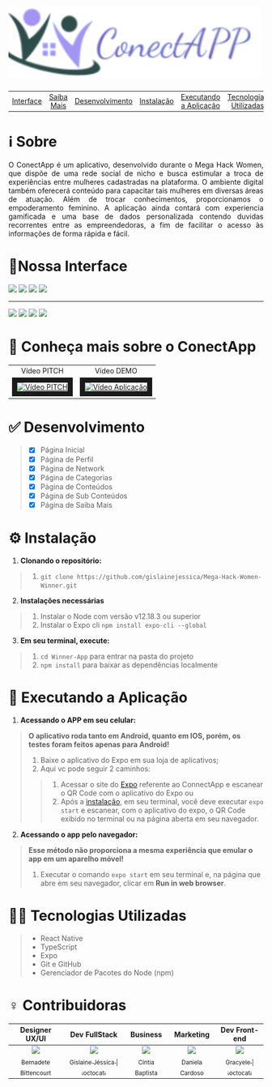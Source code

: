 # <img src="https://github.com/1agracinha/Mega-Hack-Women-Winner/blob/master/images/connectapp2.svg" alt="logo ConectaApp">

| | | | | | | |
|:-:|:-:|:-:|:-:|:-:|:-:|:-:|
|[Interface](#interface)|[Saiba Mais](#saibamais)|[Desenvolvimento](#desenvolvimento)|[Instalação](#instalacao)|[Executando a Aplicação](#execucao)|[Tecnologias Utilizadas](#tecnologias)|[Contribuidoras](#contribuidoras)

# :information_source: Sobre
<p align="justify">
  O ConectApp é um aplicativo, desenvolvido durante o Mega Hack Women, que dispõe de uma rede social de nicho e busca estimular a troca de experiências entre mulheres cadastradas na plataforma.
O ambiente digital também oferecerá conteúdo para capacitar tais mulheres em diversas áreas de atuação. 
Além de trocar conhecimentos, proporcionamos o empoderamento feminino. A aplicação ainda contará com experiencia gamificada e uma base de dados personalizada contendo duvidas recorrentes entre as empreendedoras, a fim de facilitar o acesso às informações de forma rápida e fácil.
</p>

<a name=""></a>
# <a name="interface">:iphone:Nossa Interface</a>
<p float="left">
  <img src="https://github.com/gislainejessica/Mega-Hack-Women-Winner/blob/master/images/mhw%20(1).jpg" width="200"/>
  <img src="https://github.com/gislainejessica/Mega-Hack-Women-Winner/blob/master/images/mhw%20(3).jpg" width="200" />
  <img src="https://github.com/gislainejessica/Mega-Hack-Women-Winner/blob/master/images/mhw%20(4).jpg" width="200" />
  <img src="https://github.com/gislainejessica/Mega-Hack-Women-Winner/blob/master/images/mhw%20(2).jpg" width="200" /> 
</p>

  ---
<p float="left">
  <img src="https://github.com/gislainejessica/Mega-Hack-Women-Winner/blob/master/images/mhw%20(5).jpg" width="200" /> 
  <img src="https://github.com/gislainejessica/Mega-Hack-Women-Winner/blob/master/images/mhw%20(6).jpg" width="200" />
  <img src="https://github.com/gislainejessica/Mega-Hack-Women-Winner/blob/master/images/mhw%20(7).jpg" width="200" />
  <img src="https://github.com/gislainejessica/Mega-Hack-Women-Winner/blob/master/images/mhw%20(12).jpg" width="200" />
</p>

# <a name="saibamais">:cinema: Conheça mais sobre o ConectApp</a>

<table>
 <tr>
  <td align="center">
   Vídeo PITCH
   </td>
   <td align="center">
   Vídeo DEMO
   </td>
  </tr>
<tr>
  <td>
    <a href="https://www.youtube.com/watch?v=jiTghYG7UMs&feature=youtu.be" target="_blank"><img src="https://img.youtube.com/vi/jiTghYG7UMs/0.jpg" alt="Vídeo PITCH" width="240" height="180" border="10" /></a>
  </td>  
  <td>
    <a href="https://www.youtube.com/watch?v=xxb2djdJZHk&feature=youtu.be" target="_blank"><img src="https://img.youtube.com/vi/xxb2djdJZHk/0.jpg" alt="Vídeo Aplicação" width="240" height="180" border="10" /></a>
  </td>
</tr>
</table>


# <a name="desenvolvimento">:white_check_mark: Desenvolvimento</a>

> - [x] Página Inicial
> - [x] Página de Perfil
> - [x] Página de Network
> - [x] Página de Categorias
> - [x] Página de Conteúdos
> - [x] Página de Sub Conteúdos
> - [x] Página de Saiba Mais


# <a name="instalacao">:gear: Instalação</a>
1. **Clonando o repositório:**
> 1. ```git clone https://github.com/gislainejessica/Mega-Hack-Women-Winner.git```
2. **Instalações necessárias**
> 1. Instalar o Node com versão v12.18.3 ou superior
> 2. Instalar o Expo cli ```npm install expo-cli --global```
3. **Em seu terminal, execute:**
> 1. ```cd Winner-App``` para entrar na pasta do projeto
> 2. ```npm install``` para baixar as dependências localmente

# <a name="execucao">:calling: Executando a Aplicação</a>


1. **Acessando o APP em seu celular:**
> **O aplicativo roda tanto em Android, quanto em IOS, porém, os testes foram feitos apenas para Android!**
> 1. Baixe o aplicativo do Expo em sua loja de aplicativos;
> 2. Aqui vc pode seguir 2 caminhos:
> > 1. Acessar o site do [Expo](https://expo.io/@gislainehjessica/Winner) referente ao ConnectApp e escanear o QR Code com o aplicativo do Expo ou
> > 2. Após a [instalação](#instalacao), em seu terminal, você deve executar ```expo start``` e escanear, com o aplicativo do expo, o QR Code exibido no terminal ou na página aberta em seu navegador.
2. **Acessando o app pelo navegador:**
> **Esse método não proporciona a mesma experiência que emular o app em um aparelho móvel!**
> 1. Executar o comando ```expo start``` em seu terminal e, na página que abre em seu navegador, clicar em **Run in web browser**.
 

# <a name="tecnologias">:woman_technologist: Tecnologias Utilizadas</a>
> - React Native 
> - TypeScript
> - Expo
> - Git e GitHub
> - Gerenciador de Pacotes do Node (npm)

# <a name="contribuidoras">:female_sign: Contribuidoras</a>

|Designer UX/UI|Dev FullStack|Business|Marketing|Dev Front-end|
| :---: | :---: | :---: | :---: | :---: |
[<img src="https://media-exp1.licdn.com/dms/image/C4D35AQEf8eZupDKqWw/profile-framedphoto-shrink_200_200/0?e=1599598800&v=beta&t=iqI_TqVJq7J9wvSZC1BlkDqXyuV-LGDe4DrlUuHPqTc" width=115 > <br> <sub> Bernadete Bittencourt </sub>](https://www.linkedin.com/in/bernadetebittencourt/) | [<img src="https://media-exp1.licdn.com/dms/image/C4D03AQF8Z5No2jhaFg/profile-displayphoto-shrink_200_200/0?e=1605139200&v=beta&t=m0nopKlZRQs7K6qfO0Sgo_WwYOpvvhQex_ChKffGn04" width=115 > <br> <sub> Gislaine Jéssica </sub>](https://www.linkedin.com/in/gislainejessica/)[<sub> \| :octocat:</sub>](https://github.com/gislainejessica) | [<img src="https://media-exp1.licdn.com/dms/image/C4D03AQGGzFj2pSOpxg/profile-displayphoto-shrink_200_200/0?e=1605139200&v=beta&t=iNB4k96AKqEghgyJKKURSezBSIcMhBCk3alj_PMK2NA" width=115 > <br> <sub> Cíntia Baptista </sub>](https://www.linkedin.com/in/cintiapbatista/) | [<img src="https://media-exp1.licdn.com/dms/image/C4D03AQFuS-sNbZA6pg/profile-displayphoto-shrink_200_200/0?e=1605139200&v=beta&t=e1t3OaTtjK-ivn_SOeH8sJiNVmNrtS8XHACevHtlfYY" width=115 > <br> <sub> Daniela Cardoso </sub>](https://www.linkedin.com/in/daniela-cardoso-barbosa-13203970/) | [<img src="https://media-exp1.licdn.com/dms/image/C4D03AQGPnJuwhm4bHg/profile-displayphoto-shrink_200_200/0?e=1605139200&v=beta&t=U_iyDIR6gKIbDpHDjKBWxELbCU2eVfhVFTFMDfqs0d0" width=115 > <br> <sub> Gracyele </sub>](https://www.linkedin.com/in/gracyelesantos/)[<sub> \| :octocat:</sub>](https://github.com/1agracinha) |



